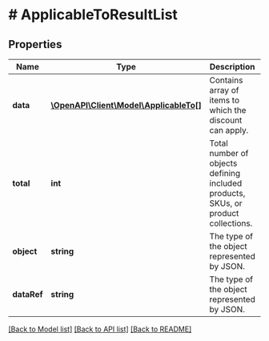 # # ApplicableToResultList

## Properties

Name | Type | Description | Notes
------------ | ------------- | ------------- | -------------
**data** | [**\OpenAPI\Client\Model\ApplicableTo[]**](ApplicableTo.md) | Contains array of items to which the discount can apply. | [optional]
**total** | **int** | Total number of objects defining included products, SKUs, or product collections. | [optional]
**object** | **string** | The type of the object represented by JSON. | [optional] [default to 'list']
**dataRef** | **string** | The type of the object represented by JSON. | [optional] [default to 'data']

[[Back to Model list]](../../README.md#models) [[Back to API list]](../../README.md#endpoints) [[Back to README]](../../README.md)
